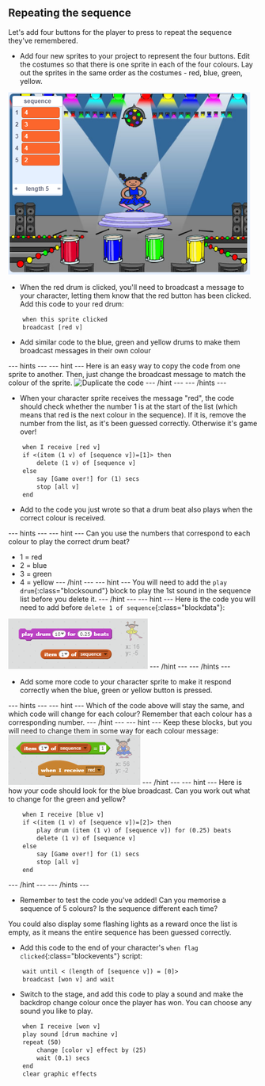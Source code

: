 ## Repeating the sequence

Let's add four buttons for the player to press to repeat the sequence they've remembered.

+ Add four new sprites to your project to represent the four buttons. Edit the costumes so that there is one sprite in each of the four colours. Lay out the sprites in the same order as the costumes - red, blue, green, yellow.

![screenshot](images/colour-drums.png)

+ When the red drum is clicked, you'll need to broadcast a message to your character, letting them know that the red button has been clicked. Add this code to your red drum:

```blocks
	when this sprite clicked
	broadcast [red v]
```

+ Add similar code to the blue, green and yellow drums to make them broadcast messages in their own colour

--- hints ---
--- hint ---
Here is an easy way to copy the code from one sprite to another. Then, just change the broadcast message to match the colour of the sprite.
![Duplicate the code](images/broadcast-duplicate.png)
--- /hint ---
--- /hints ---

+ When your character sprite receives the message "red", the code should check whether the number 1 is at the start of the list (which means that red is the next colour in the sequence). If it is, remove the number from the list, as it's been guessed correctly. Otherwise it's game over!

```blocks
	when I receive [red v]
	if <(item (1 v) of [sequence v])=[1]> then
		delete (1 v) of [sequence v]
	else
		say [Game over!] for (1) secs
		stop [all v]
	end
```

+ Add to the code you just wrote so that a drum beat also plays when the correct colour is received.

--- hints ---
--- hint ---
Can you use the numbers that correspond to each colour to play the correct drum beat?
+ 1 = red
+ 2 = blue
+ 3 = green
+ 4 = yellow
--- /hint ---
--- hint ---
You will need to add the `play drum`{:class="blocksound"} block to play the 1st sound in the sequence list before you delete it.
--- /hint ---
--- hint ---
Here is the code you will need to add before `delete 1 of sequence`{:class="blockdata"}:

![Play drum](images/hint-play-drum.png)
--- /hint ---
--- /hints ---

+ Add some more code to your character sprite to make it respond correctly when the blue, green or yellow button is pressed.

--- hints ---
--- hint ---
Which of the code above will stay the same, and which code will change for each colour? Remember that each colour has a corresponding number.
--- /hint ---
--- hint ---
Keep these blocks, but you will need to change them in some way for each colour message:
![Change these blocks](images/hint-change-blocks.png)
--- /hint ---
--- hint ---
Here is how your code should look for the blue broadcast. Can you work out what to change for the green and yellow?

```blocks
	when I receive [blue v]
	if <(item (1 v) of [sequence v])=[2]> then
        play drum (item (1 v) of [sequence v]) for (0.25) beats
		delete (1 v) of [sequence v]
	else
		say [Game over!] for (1) secs
		stop [all v]
	end
```

--- /hint ---
--- /hints ---

+ Remember to test the code you've added! Can you memorise a sequence of 5 colours? Is the sequence different each time?

You could also display some flashing lights as a reward once the list is empty, as it means the entire sequence has been guessed correctly.

+ Add this code to the end of your character's `when flag clicked`{:class="blockevents"} script:

```blocks
	wait until < (length of [sequence v]) = [0]>
	broadcast [won v] and wait
```

+ Switch to the stage, and add this code to play a sound and make the backdrop change colour once the player has won. You can choose any sound you like to play.

```blocks
	when I receive [won v]
	play sound [drum machine v]
	repeat (50)
		change [color v] effect by (25)
		wait (0.1) secs
	end
	clear graphic effects
```
